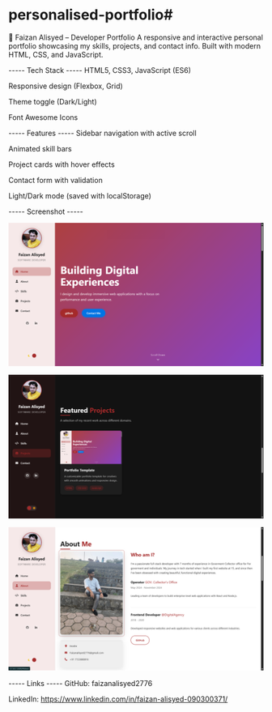# personalised-portfolio#
💼 Faizan Alisyed – Developer Portfolio
A responsive and interactive personal portfolio showcasing my skills, projects, and contact info. Built with modern HTML, CSS, and JavaScript.

 ----- Tech Stack -----
HTML5, CSS3, JavaScript (ES6)

Responsive design (Flexbox, Grid)

Theme toggle (Dark/Light)

Font Awesome Icons

 ----- Features -----
Sidebar navigation with active scroll

Animated skill bars

Project cards with hover effects

Contact form with validation

Light/Dark mode (saved with localStorage)

 ----- Screenshot -----

  ![Image Alt](https://github.com/faizanalisyed2776/personalised-portfolio/blob/133a050ac7a062e6601771810e4792d34a616b23/template.png)
 
  
  ![Image Alt](https://github.com/faizanalisyed2776/personalised-portfolio/blob/ac41becef9ab3e17ceac90d636b34a573ccc75e0/Screenshot%202025-06-23%20085910.png)

 
  ![Image Alt](https://github.com/faizanalisyed2776/personalised-portfolio/blob/5623a7a9560c46c64718626e12d77d2f52e99289/Screenshot%202025-06-23%20084311.png)

 
 ----- Links -----
GitHub: faizanalisyed2776

LinkedIn: https://www.linkedin.com/in/faizan-alisyed-090300371/
